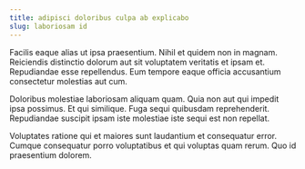 ```yaml
---
title: adipisci doloribus culpa ab explicabo
slug: laboriosam id
---
```


Facilis eaque alias ut ipsa praesentium. Nihil et quidem non in magnam. Reiciendis distinctio dolorum aut sit voluptatem veritatis et ipsam et. Repudiandae esse repellendus. Eum tempore eaque officia accusantium consectetur molestias aut cum.

Doloribus molestiae laboriosam aliquam quam. Quia non aut qui impedit ipsa possimus. Et qui similique. Fuga sequi quibusdam reprehenderit. Repudiandae suscipit ipsam iste molestiae iste sequi est non repellat.

Voluptates ratione qui et maiores sunt laudantium et consequatur error. Cumque consequatur porro voluptatibus et qui voluptas quam rerum. Quo id praesentium dolorem.
